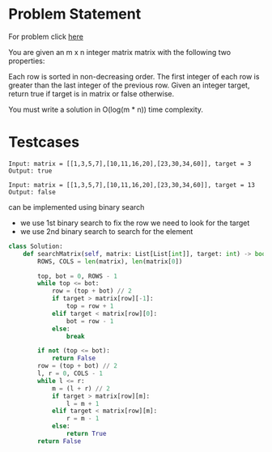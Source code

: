 # Problem Statement
For problem click [here](https://leetcode.com/problems/search-a-2d-matrix/)

You are given an m x n integer matrix matrix with the following two properties:

Each row is sorted in non-decreasing order.
The first integer of each row is greater than the last integer of the previous row.
Given an integer target, return true if target is in matrix or false otherwise.

You must write a solution in O(log(m * n)) time complexity.
 
# Testcases
```
Input: matrix = [[1,3,5,7],[10,11,16,20],[23,30,34,60]], target = 3
Output: true
```
```
Input: matrix = [[1,3,5,7],[10,11,16,20],[23,30,34,60]], target = 13
Output: false
```


can be implemented using binary search
- we use 1st binary search to fix the row we need to look for the target 
- we use 2nd binary search to search for the element 

```python
class Solution:
    def searchMatrix(self, matrix: List[List[int]], target: int) -> bool:
        ROWS, COLS = len(matrix), len(matrix[0])

        top, bot = 0, ROWS - 1
        while top <= bot:
            row = (top + bot) // 2
            if target > matrix[row][-1]:
                top = row + 1
            elif target < matrix[row][0]:
                bot = row - 1
            else:
                break

        if not (top <= bot):
            return False
        row = (top + bot) // 2
        l, r = 0, COLS - 1
        while l <= r:
            m = (l + r) // 2
            if target > matrix[row][m]:
                l = m + 1
            elif target < matrix[row][m]:
                r = m - 1
            else:
                return True
        return False
```

